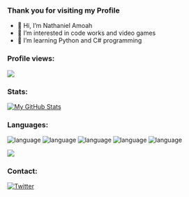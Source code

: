 ### Thank you for visiting my Profile

- 👋 Hi, I’m Nathaniel Amoah
- 👀 I’m interested in code works and video games
- 🌱 I’m learning Python and C# programming
<!--- 💞️ I’m looking to collaborate on ... dunno
- 📫 How to reach me ... ---> 

<!---
nathanielam0ah/nathanielam0ah is a ✨ special ✨ repository because its `README.md` (this file) appears on your GitHub profile.
You can click the Preview link to take a look at your changes.
--->

### Profile views:
![](https://komarev.com/ghpvc/?username=nathanielam0ah&style=flat-square)

### Stats:
[![My GitHub Stats](gh-readme-five.vercel.app/api/?username=nathanielam0ah&count_private=true&theme=tokyonight&showicons=true)]()

### Languages:
<p>
  <img alt="language" src="https://img.shields.io/badge/Python-3776AB?style=for-the-badge&logo=python&logoColor=white">
  <img alt="language" src="https://img.shields.io/badge/C%23-239120?style=for-the-badge&logo=c-sharp&logoColor=white">
  <img alt="language" src="https://img.shields.io/badge/html5-%23E34F26.svg?style=for-the-badge&logo=html5&logoColor=white">
  <img alt="language" src="https://img.shields.io/badge/css3-%231572B6.svg?style=for-the-badge&logo=css3&logoColor=white">
  <img alt="language" src="https://img.shields.io/badge/javascript-%23323330.svg?style=for-the-badge&logo=javascript&logoColor=%23F7DF1E">
</p>


[![](https://github-readme-stats-sigma-five.vercel.app/api/top-langs/?username=nathanielam0ah&layout=compact)](https://github.com/anuraghazra/github-readme-stats)


<h3 align="left">Contact:</h3>
<p>
<a href="https://twitter.com/ignitesod" target="blank" ><img src="https://img.shields.io/badge/Twitter-%231DA1F2.svg?style=for-the-badge&logo=Twitter&logoColor=white" alt="Twitter" /></a>
</p>


